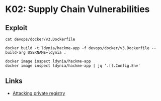 # K02: Supply Chain Vulnerabilities

## Exploit

```shell
cat devops/docker/v3.Dockerfile

docker build -t ldynia/hackme-app -f devops/docker/v3.Dockerfile --build-arg USERNAME=ldynia .

docker image inspect ldynia/hackme-app
docker image inspect ldynia/hackme-app | jq '.[].Config.Env'
```

## Links

- [Attacking private registry](https://madhuakula.com/kubernetes-goat/docs/scenarios/scenario-7/attacking-private-container-registry-in-kubernetes/welcome)